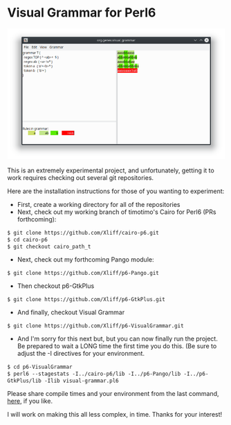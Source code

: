 # Visual Grammar for Perl6

![Screenshot](/grabs/VisualGrammar-interface.png?raw=true "VisualGrammar Interface")

This is an extremely experimental project, and unfortunately, getting it to work requires checking out several git repositories.

Here are the installation instructions for those of you wanting to experiment:

- First, create a working directory for all of the repositories
- Next, check out my working branch of timotimo's Cairo for Perl6 (PRs forthcoming):

```
$ git clone https://github.com/Xliff/cairo-p6.git
$ cd cairo-p6
$ git checkout cairo_path_t
```

- Next, check out my forthcoming Pango module:

```
$ git clone https://github.com/Xliff/p6-Pango.git
```

- Then checkout p6-GtkPlus

```
$ git clone https://github.com/Xliff/p6-GtkPlus.git
```

- And finally, checkout Visual Grammar

```
$ git clone https://github.com/Xliff/p6-VisualGrammar.git
```

- And I'm sorry for this next but, but you can now finally run the project. Be prepared to wait a LONG time the first time you do this.  (Be sure to adjust the -I directives for your environment.

```
$ cd p6-VisualGrammar
$ perl6 --stagestats -I../cairo-p6/lib -I../p6-Pango/lib -I../p6-GtkPlus/lib -Ilib visual-grammar.pl6
```

Please share compile times and your environment from the last command, [here](/../../issues/1), if you like.

I will work on making this all less complex, in time. Thanks for your interest!

